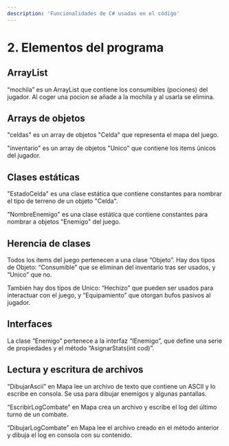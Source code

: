 ```yaml
---
description: 'Funcionalidades de C# usadas en el código'
---
```


# 2. Elementos del programa

## ArrayList

“mochila” es un ArrayList que contiene los consumibles \(pociones\) del jugador. Al coger una pocion se añade a la mochila y al usarla se elimina.

## Arrays de objetos

"celdas" es un array de objetos "Celda" que representa el mapa del juego.

"inventario" es un array de objetos "Unico" que contiene los items únicos del jugador.

## Clases estáticas

"EstadoCelda" es una clase estática que contiene constantes para nombrar el tipo de terreno de un objeto "Celda".

"NombreEnemigo" es una clase estática que contiene constantes para nombrar a objetos "Enemigo" del juego.

## Herencia de clases

Todos los items del juego pertenecen a una clase “Objeto”. Hay dos tipos de Objeto: “Consumible” que se eliminan del inventario tras ser usados, y “Unico” que no. 

También hay dos tipos de Unico: “Hechizo” que pueden ser usados para interactuar con el juego, y “Equipamiento” que otorgan bufos pasivos al jugador.

## Interfaces

La clase “Enemigo” pertenece a la interfaz “IEnemigo”, que define una serie de propiedades y el método “AsignarStats\(int cod\)”.

## Lectura y escritura de archivos

“DibujarAscii” en Mapa lee un archivo de texto que contiene un ASCII y lo escribe en consola. Se usa para dibujar enemigos y algunas pantallas. 

“EscribirLogCombate” en Mapa crea un archivo y escribe el log del último turno de un combate. 

“DibujarLogCombate” en Mapa lee el archivo creado en el método anterior y dibuja el log en consola con su contenido.

